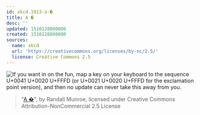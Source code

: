 ```yaml
---
id: xkcd.1913-a-�
title: A �
desc: ''
updated: 1510128000000
created: 1510128000000
sources:
  name: xkcd
  url: 'https://creativecommons.org/licenses/by-nc/2.5/'
  license: Creative Commons 2.5
---
```

![If you want in on the fun, map a key on your keyboard to the sequence U+0041 U+0020 U+FFFD (or U+0021 U+0020 U+FFFD for the exclamation point version), and then no update can never take this away from you.](https://imgs.xkcd.com/comics/i.png)
> "[A �](https://xkcd.com/1913/)", by Randall Munroe, licensed under Creative Commons Attribution-NonCommercial 2.5 License

